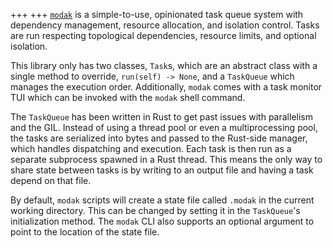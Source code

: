 +++
+++
[`modak`](https://github.com/denehoffman/modak) is a simple-to-use, opinionated task queue system with dependency management, resource allocation, and isolation control. Tasks are run respecting topological dependencies, resource limits, and optional isolation.

This library only has two classes, `Task`s, which are an abstract class with a single method to override, `run(self) -> None`, and a `TaskQueue` which manages the execution order. Additionally, `modak` comes with a task monitor TUI which can be invoked with the `modak` shell command.

The `TaskQueue` has been written in Rust to get past issues with parallelism and the GIL. Instead of using a thread pool or even a multiprocessing pool, the tasks are serialized into bytes and passed to the Rust-side manager, which handles dispatching and execution. Each task is then run as a separate subprocess spawned in a Rust thread. This means the only way to share state between tasks is by writing to an output file and having a task depend on that file.

By default, `modak` scripts will create a state file called `.modak` in the current working directory. This can be changed by setting it in the `TaskQueue`'s initialization method. The `modak` CLI also supports an optional argument to point to the location of the state file.

